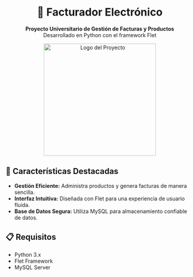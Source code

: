 <h1 align="center">🧾 Facturador Electrónico</h1>
<p align="center">
  <b>Proyecto Universitario de Gestión de Facturas y Productos</b><br>
  Desarrollado en Python con el framework Flet
</p>
<p align="center">
  <img src="https://link-to-your-image" alt="Logo del Proyecto" width="300">
</p>
</head>
<body>

  
  <div class="feature-list">
    <h2>🚀 Características Destacadas</h2>
    <ul>
      <li><strong>Gestión Eficiente:</strong> Administra productos y genera facturas de manera sencilla.</li>
      <li><strong>Interfaz Intuitiva:</strong> Diseñada con Flet para una experiencia de usuario fluida.</li>
      <li><strong>Base de Datos Segura:</strong> Utiliza MySQL para almacenamiento confiable de datos.</li>
    </ul>
  </div>

  <div class="requirements">
    <h2>📋 Requisitos</h2>
    <ul>
      <li>Python 3.x</li>
      <li>Flet Framework</li>
      <li>MySQL Server</li>
    </ul>
  </div>

</body>
</html>



